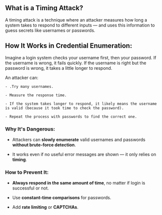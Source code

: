 ## What is a Timing Attack?
A timing attack is a technique where an attacker measures how long a system takes to respond to different inputs — and uses this information to guess secrets like usernames or passwords.

## How It Works in Credential Enumeration:

Imagine a login system checks your username first, then your password. If the username is wrong, it fails quickly. If the username is right but the password is wrong, it takes a little longer to respond.

An attacker can:

    - .Try many usernames.

    - Measure the response time.

    - If the system takes longer to respond, it likely means the username is valid (because it took time to check the password).

    - Repeat the process with passwords to find the correct one.

### Why It's Dangerous:

- Attackers can **slowly enumerate** valid usernames and passwords **without brute-force detection**.
    
- It works even if no useful error messages are shown — it only relies on **timing**.

### How to Prevent It:

- **Always respond in the same amount of time**, no matter if login is successful or not.
    
- Use **constant-time comparisons** for passwords.
    
- Add **rate limiting** or **CAPTCHAs**.
